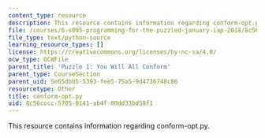 ```yaml
---
content_type: resource
description: This resource contains information regarding conform-opt.py.
file: /courses/6-s095-programming-for-the-puzzled-january-iap-2018/8c56cccc57050141ab4f00dd33bd58f1_conform-opt.py
file_type: text/python-source
learning_resource_types: []
license: https://creativecommons.org/licenses/by-nc-sa/4.0/
ocw_type: OCWFile
parent_title: 'Puzzle 1: You Will All Conform'
parent_type: CourseSection
parent_uid: 5e65dbb5-5393-fee5-75a5-9d4736748c86
resourcetype: Other
title: conform-opt.py
uid: 8c56cccc-5705-0141-ab4f-00dd33bd58f1
---
```

This resource contains information regarding conform-opt.py.